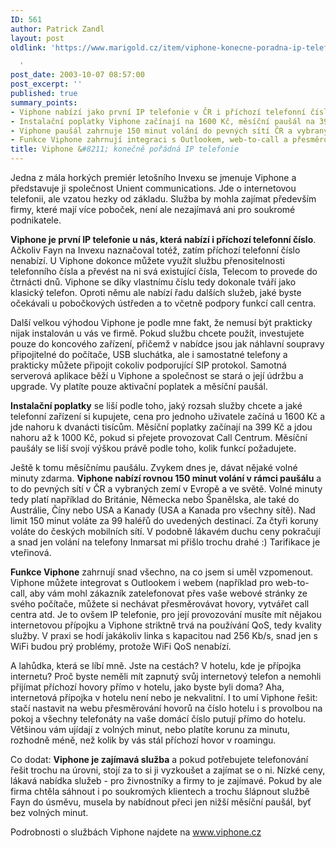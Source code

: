 ```yaml
---
ID: 561
author: Patrick Zandl
layout: post
oldlink: 'https://www.marigold.cz/item/viphone-konecne-poradna-ip-telefonie

  '
post_date: 2003-10-07 08:57:00
post_excerpt: ''
published: true
summary_points:
- Viphone nabízí jako první IP telefonie v ČR i příchozí telefonní číslo.
- Instalační poplatky Viphone začínají na 1600 Kč, měsíční paušál na 399 Kč.
- Viphone paušál zahrnuje 150 minut volání do pevných sítí ČR a vybraných zemí.
- Funkce Viphone zahrnují integraci s Outlookem, web-to-call a přesměrování hovorů.
title: Viphone &#8211; konečně pořádná IP telefonie
---
```


<p>
Jedna z mála horkých premiér letošního Invexu se jmenuje Viphone a představuje ji společnost Unient communications. Jde o internetovou telefonii, ale vzatou hezky od základu. Služba by mohla zajímat především firmy, které mají více poboček, není ale nezajímavá ani pro soukromé podnikatele. </p>

<p>
<STRONG>Viphone je první IP telefonie u nás, která nabízí i příchozí telefonní číslo</STRONG>. Ačkoliv Fayn na Invexu naznačoval totéž, zatím příchozí telefonní číslo nenabízí. U Viphone dokonce můžete využít službu přenositelnosti telefonního čísla a převést na ni svá existující čísla, Telecom to provede do čtrnácti dnů. Viphone se díky vlastnímu číslu tedy dokonale tváří jako klasický telefon. Oproti němu ale nabízí řadu dalších služeb, jaké byste očekávali u pobočkových ústředen a to včetně podpory funkcí call centra.</p>

<p>
Další velkou výhodou Viphone je podle mne fakt, že nemusí být prakticky nijak instalován u vás ve firmě. Pokud službu chcete použít, investujete pouze do koncového zařízení, přičemž v nabídce jsou jak náhlavní soupravy připojitelné do počítače, USB sluchátka, ale i samostatné telefony a prakticky můžete připojit cokoliv podporující SIP protokol. Samotná serverová aplikace běží u Viphone a společnost se stará o její údržbu a upgrade. Vy platíte pouze aktivační poplatek a měsíční paušál. </p>

<p>
<STRONG>Instalační poplatky</STRONG> se liší podle toho, jaký rozsah služby chcete a jaké telefonní zařízení si kupujete, cena pro jednoho uživatele začíná u 1600 Kč a jde nahoru k dvanácti tisícům. Měsíční poplatky začínají na 399 Kč a jdou nahoru až k 1000 Kč, pokud si přejete provozovat Call Centrum. Měsíční paušály se liší svojí výškou právě podle toho, kolik funkcí požadujete. </p>

<p>
Ještě k tomu měsíčnímu paušálu. Zvykem dnes je, dávat nějaké volné minuty zdarma. <STRONG>Viphone nabízí rovnou 150 minut volání v rámci paušálu</STRONG> a to do pevných sítí v ČR a vybraných zemí v Evropě a ve světě. Volné minuty tedy platí například do Británie, Německa nebo Španělska, ale také do Austrálie, Číny nebo USA a Kanady (USA a Kanada pro všechny sítě). Nad limit 150 minut voláte za 99 haléřů do uvedených destinací. Za čtyři koruny voláte do českých mobilních sítí. V podobně lákavém duchu ceny pokračují a snad jen volání na telefony Inmarsat mi přišlo trochu drahé :) Tarifikace je vteřinová. </p>

<p>
<STRONG>Funkce Viphone</STRONG> zahrnují snad všechno, na co jsem si uměl vzpomenout. Viphone můžete integrovat s Outlookem i webem (například pro web-to-call, aby vám mohl zákazník zatelefonovat přes vaše webové stránky ze svého počítače, můžete si nechávat přesměrovávat hovory, vytvářet call centra atd. Je to ovšem IP telefonie, pro její provozování musíte mít nějakou internetovou přípojku a Viphone striktně trvá na používání QoS, tedy kvality služby. V praxi se hodí jakákoliv linka s kapacitou nad 256 Kb/s, snad jen s WiFi budou prý problémy, protože WiFi QoS nenabízí. </p>

<p>
A lahůdka, která se líbí mně. Jste na cestách? V hotelu, kde je přípojka internetu? Proč byste neměli mít zapnutý svůj internetový telefon a nemohli přijímat příchozí hovory přímo v hotelu, jako byste byli doma? Aha, internetová přípojka v hotelu není nebo je nekvalitní. I to umí Viphone řešit: stačí nastavit na webu přesměrování hovorů na číslo hotelu i s provolbou na pokoj a všechny telefonáty na vaše domácí číslo putují přímo do hotelu. Většinou vám ujídají z volných minut, nebo platíte korunu za minutu, rozhodně méně, než kolik by vás stál příchozí hovor v roamingu. </p>

<p>
Co dodat: <STRONG>Viphone je zajímavá služba</STRONG> a pokud potřebujete telefonování řešit trochu na úrovni, stojí za to si ji vyzkoušet a zajímat se o ni. Nízké ceny, lákavá nabídka služeb - pro živnostníky a firmy to je zajímavé. Pokud by ale firma chtěla sáhnout i po soukromých klientech a trochu šlápnout službě Fayn do úsměvu, musela by nabídnout přeci jen nižší měsíční paušál, byť bez volných minut.</p>

<p>
Podrobnosti o službách Viphone najdete na <A href="http://www.viphone.cz/">www.viphone.cz</A></p>